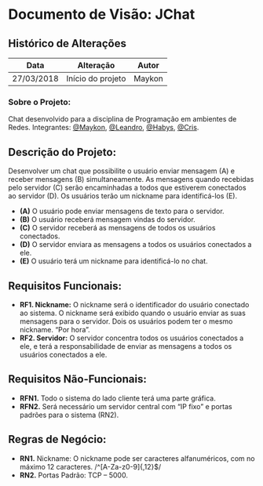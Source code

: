 # Documento de Visão: JChat

## Histórico de Alterações

| Data       | Alteração         | Autor  |
| :--------: | :---------------: | :----: |
| 27/03/2018 | Início do projeto | Maykon |

### Sobre o Projeto:

Chat desenvolvido para a disciplina de Programação em ambientes de Redes. Integrantes: [@Maykon](https://github.com/maykon-oliveira/), [@Leandro](), [@Habys](https://github.com/Habys10), [@Cris](https://github.com/cristianesa).

## Descrição do Projeto:

Desenvolver um chat que possibilite o usuário enviar mensagem (A) e receber mensagens (B) simultaneamente. As mensagens quando recebidas pelo servidor (C) serão encaminhadas a todos que estiverem conectados ao servidor (D). Os usuários terão um nickname para identificá-los (E).

* **(A)** O usuário pode enviar mensagens de texto para o servidor.
* **(B)** O usuário receberá mensagem vindas do servidor.
* **(C)** O servidor receberá as mensagens de todos os usuários conectados.
* **(D)** O servidor enviara as mensagens a todos os usuários conectados a ele.
* **(E)** O usuário terá um nickname para identificá-lo no chat.

## Requisitos Funcionais:

- **RF1. Nickname:** O nickname será o identificador do usuário conectado ao sistema. O nickname será exibido quando o usuário enviar as suas mensagens para o servidor. Dois os usuários podem ter o mesmo nickname. “Por hora”.
- **RF2. Servidor:** O servidor concentra todos os usuários conectados a ele, e terá a responsabilidade de enviar as mensagens a todos os usuários conectados a ele.

## Requisitos Não-Funcionais:

- **RFN1.** Todo o sistema do lado cliente terá uma parte gráfica.
- **RFN2.** Será necessário um servidor central com “IP fixo” e portas padrões para o sistema (RN2).

## Regras de Negócio:

- **RN1.** Nickname: O nickname pode ser caracteres alfanuméricos, com no máximo 12 caracteres. /^[A-Za-z0-9]{,12}$/
- **RN2.** Portas Padrão: TCP – 5000.
